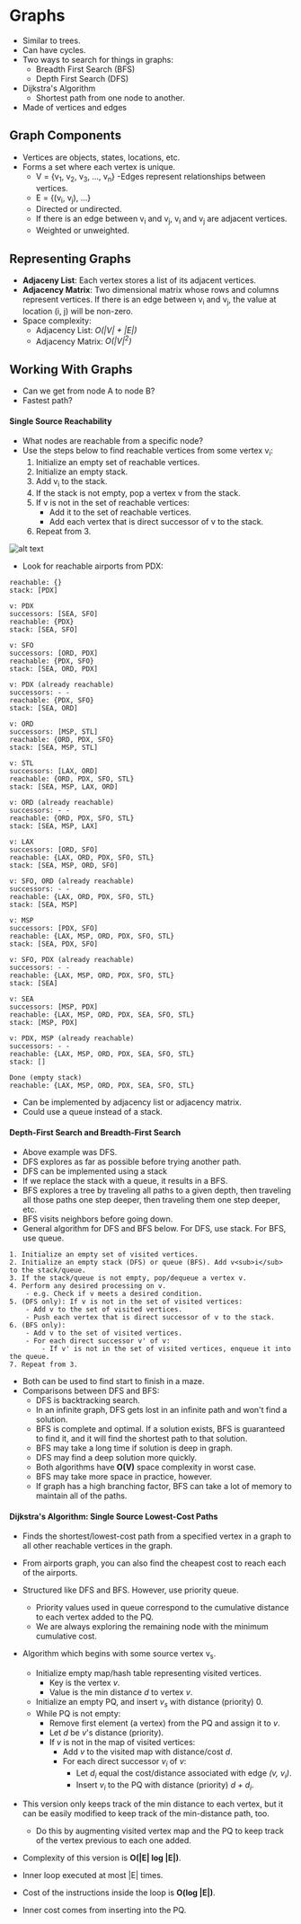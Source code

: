 # Graphs
- Similar to trees.
- Can have cycles.
- Two ways to search for things in graphs:
    - Breadth First Search (BFS)
    - Depth First Search (DFS)
- Dijkstra's Algorithm
    - Shortest path from one node to another.
- Made of vertices and edges

## Graph Components
- Vertices are objects, states, locations, etc.
- Forms a set where each vertex is unique.
    - V = {v<sub>1</sub>, v<sub>2</sub>, v<sub>3</sub>, ..., v<sub>n</sub>}
-Edges represent relationships between vertices.
    - E = {(v<sub>i</sub>, v<sub>j</sub>), ...}
    - Directed or undirected.
    - If there is an edge between v<sub>i</sub> and v<sub>j</sub>, v<sub>i</sub> and v<sub>j</sub> are adjacent vertices.
    - Weighted or unweighted.

## Representing Graphs
- **Adjaceny List**: Each vertex stores a list of its adjacent vertices.
- **Adjacency Matrix**: Two dimensional matrix whose rows and columns represent vertices. If there is an edge between v<sub>i</sub> and v<sub>j</sub>, the value at location (i, j) will be non-zero.
- Space complexity:
    - Adjacency List: *O(|V| + |E|)*
    - Adjacency Matrix: *O(|V|<sup>2</sup>)*

## Working With Graphs
- Can we get from node A to node B?
- Fastest path?

#### Single Source Reachability
- What nodes are reachable from a specific node?
- Use the steps below to find reachable vertices from some vertex v<sub>i</sub>:
    1. Initialize an empty set of reachable vertices.
    2. Initialize an empty stack.
    3. Add v<sub>i</sub> to the stack.
    4. If the stack is not empty, pop a vertex v from the stack.
    5. If v is not in the set of reachable vertices:
        - Add it to the set of reachable vertices.
        - Add each vertex that is direct successor of v to the stack.
    6. Repeat from 3.

![alt text](https://github.com/eyc94/Notes/blob/master/images/airports_graph_directed.png "Image of a directed airport graph")

- Look for reachable airports from PDX:

```
reachable: {}
stack: [PDX]

v: PDX
successors: [SEA, SFO]
reachable: {PDX}
stack: [SEA, SFO]

v: SFO
successors: [ORD, PDX]
reachable: {PDX, SFO}
stack: [SEA, ORD, PDX]

v: PDX (already reachable)
successors: - -
reachable: {PDX, SFO}
stack: [SEA, ORD]

v: ORD
successors: [MSP, STL]
reachable: {ORD, PDX, SFO}
stack: [SEA, MSP, STL]

v: STL
successors: [LAX, ORD]
reachable: {ORD, PDX, SFO, STL}
stack: [SEA, MSP, LAX, ORD]

v: ORD (already reachable)
successors: - -
reachable: {ORD, PDX, SFO, STL}
stack: [SEA, MSP, LAX]

v: LAX
successors: [ORD, SFO]
reachable: {LAX, ORD, PDX, SFO, STL}
stack: [SEA, MSP, ORD, SFO]

v: SFO, ORD (already reachable)
successors: - -
reachable: {LAX, ORD, PDX, SFO, STL}
stack: [SEA, MSP]

v: MSP
successors: [PDX, SFO]
reachable: {LAX, MSP, ORD, PDX, SFO, STL}
stack: [SEA, PDX, SFO]

v: SFO, PDX (already reachable)
successors: - -
reachable: {LAX, MSP, ORD, PDX, SFO, STL}
stack: [SEA]

v: SEA
successors: [MSP, PDX]
reachable: {LAX, MSP, ORD, PDX, SEA, SFO, STL}
stack: [MSP, PDX]

v: PDX, MSP (already reachable)
successors: - -
reachable: {LAX, MSP, ORD, PDX, SEA, SFO, STL}
stack: []

Done (empty stack)
reachable: {LAX, MSP, ORD, PDX, SEA, SFO, STL}
```

- Can be implemented by adjacency list or adjacency matrix.
- Could use a queue instead of a stack.

#### Depth-First Search and Breadth-First Search
- Above example was DFS.
- DFS explores as far as possible before trying another path.
- DFS can be implemented using a stack
- If we replace the stack with a queue, it results in a BFS.
- BFS explores a tree by traveling all paths to a given depth, then traveling all those paths one step deeper, then traveling them one step deeper, etc.
- BFS visits neighbors before going down.
- General algorithm for DFS and BFS below. For DFS, use stack. For BFS, use queue.

```
1. Initialize an empty set of visited vertices.
2. Initialize an empty stack (DFS) or queue (BFS). Add v<sub>i</sub> to the stack/queue.
3. If the stack/queue is not empty, pop/dequeue a vertex v.
4. Perform any desired processing on v.
    - e.g. Check if v meets a desired condition.
5. (DFS only): If v is not in the set of visited vertices:
    - Add v to the set of visited vertices.
    - Push each vertex that is direct successor of v to the stack.
6. (BFS only):
    - Add v to the set of visited vertices.
    - For each direct successor v' of v:
        - If v' is not in the set of visited vertices, enqueue it into the queue.
7. Repeat from 3.
```

- Both can be used to find start to finish in a maze.
- Comparisons between DFS and BFS:
    - DFS is backtracking search.
    - In an infinite graph, DFS gets lost in an infinite path and won't find a solution.
    - BFS is complete and optimal. If a solution exists, BFS is guaranteed to find it, and it will find the shortest path to that solution.
    - BFS may take a long time if solution is deep in graph.
    - DFS may find a deep solution more quickly.
    - Both algorithms have **O(V)** space complexity in worst case.
    - BFS may take more space in practice, however.
    - If graph has a high branching factor, BFS can take a lot of memory to maintain all of the paths.

#### Dijkstra's Algorithm: Single Source Lowest-Cost Paths
- Finds the shortest/lowest-cost path from a specified vertex in a graph to all other reachable vertices in the graph.
- From airports graph, you can also find the cheapest cost to reach each of the airports.
- Structured like DFS and BFS. However, use priority queue.
    - Priority values used in queue correspond to the cumulative distance to each vertex added to the PQ.
    - We are always exploring the remaining node with the minimum cumulative cost.
- Algorithm which begins with some source vertex v<sub>s</sub>.
    - Initialize empty map/hash table representing visited vertices.
        - Key is the vertex *v*.
        - Value is the min distance *d* to vertex *v*.
    - Initialize an empty PQ, and insert *v<sub>s</sub>* with distance (priority) 0.
    - While PQ is not empty:
        - Remove first element (a vertex) from the PQ and assign it to *v*.
        - Let *d* be *v*'s distance (priority).
        - If *v* is not in the map of visited vertices:
            - Add *v* to the visited map with distance/cost *d*.
            - For each direct successor *v<sub>i</sub>* of *v*:
                - Let *d<sub>i</sub>* equal the cost/distance associated with edge *(v, v<sub>i</sub>)*.
                - Insert *v<sub>i</sub>* to the PQ with distance (priority) *d + d<sub>i</sub>*.

- This version only keeps track of the min distance to each vertex, but it can be easily modified to keep track of the min-distance path, too.
    - Do this by augmenting visited vertex map and the PQ to keep track of the vertex previous to each one added.

- Complexity of this version is **O(|E| log |E|)**.
- Inner loop executed at most |E| times.
- Cost of the instructions inside the loop is **O(log |E|)**.
- Inner cost comes from inserting into the PQ.

